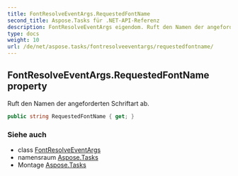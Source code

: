```yaml
---
title: FontResolveEventArgs.RequestedFontName
second_title: Aspose.Tasks für .NET-API-Referenz
description: FontResolveEventArgs eigendom. Ruft den Namen der angeforderten Schriftart ab.
type: docs
weight: 10
url: /de/net/aspose.tasks/fontresolveeventargs/requestedfontname/
---
```

## FontResolveEventArgs.RequestedFontName property

Ruft den Namen der angeforderten Schriftart ab.

```csharp
public string RequestedFontName { get; }
```

### Siehe auch

* class [FontResolveEventArgs](../)
* namensraum [Aspose.Tasks](../../fontresolveeventargs/)
* Montage [Aspose.Tasks](../../../)


